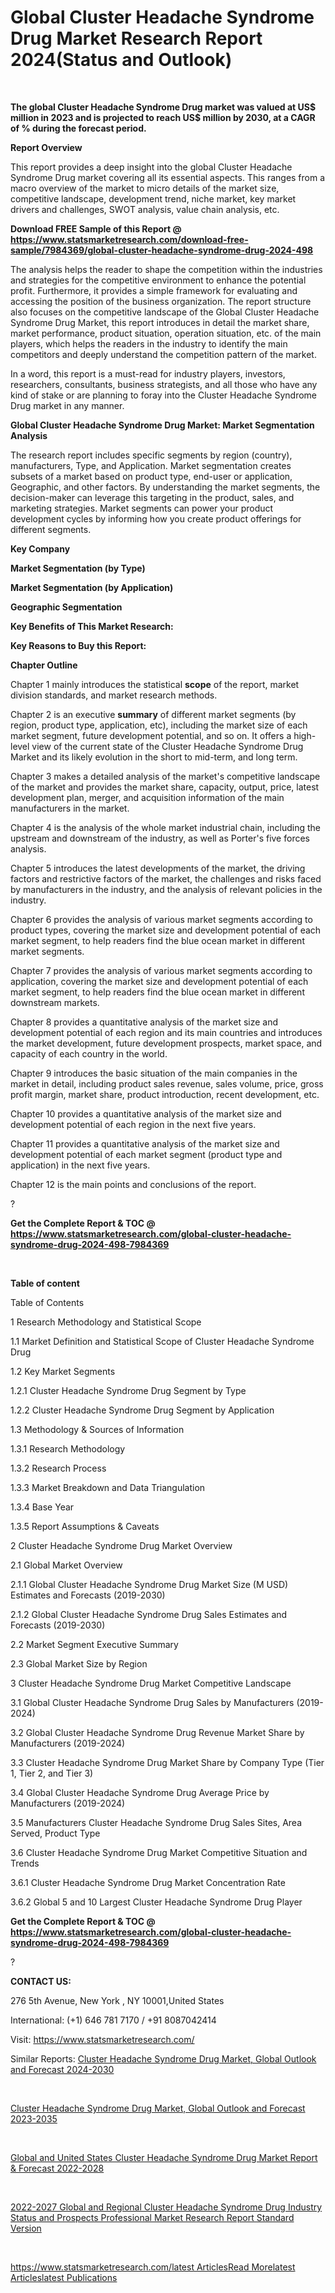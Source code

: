 <h1>Global Cluster Headache Syndrome Drug Market Research Report 2024(Status and Outlook)</h1><br/><p><strong>The global Cluster Headache Syndrome Drug market was valued at US$ million in 2023 and is projected to reach US$ million by 2030, at a <strong>CAGR</strong> of % during the forecast period.</strong></p>
 
 
 
 <p><strong>Report Overview</strong></p>
 
 
 
 <p>This report provides a deep insight into the global Cluster Headache Syndrome Drug market covering all its essential aspects. This ranges from a macro overview of the market to micro details of the market size, competitive landscape, development trend, niche market, key market drivers and challenges, SWOT analysis, value chain analysis, etc.</p>
 
 
 
 <p><strong>Download FREE Sample of this Report @ <a href="https://www.statsmarketresearch.com/download-free-sample/7984369/global-cluster-headache-syndrome-drug-2024-498">https://www.statsmarketresearch.com/download-free-sample/7984369/global-cluster-headache-syndrome-drug-2024-498</a></strong></p>
 
 
 
 <p>The analysis helps the reader to shape the competition within the industries and strategies for the competitive environment to enhance the potential profit. Furthermore, it provides a simple framework for evaluating and accessing the position of the business organization. The report structure also focuses on the competitive landscape of the Global Cluster Headache Syndrome Drug Market, this report introduces in detail the market share, market performance, product situation, operation situation, etc. of the main players, which helps the readers in the industry to identify the main competitors and deeply understand the competition pattern of the market.</p>
 
 
 
 <p>In a word, this report is a must-read for industry players, investors, researchers, consultants, business strategists, and all those who have any kind of stake or are planning to foray into the Cluster Headache Syndrome Drug market in any manner.</p>
 
 
 
 <p><strong>Global Cluster Headache Syndrome Drug Market: Market Segmentation Analysis</strong></p>
 
 
 
 <p>The research report includes specific segments by region (country), manufacturers, Type, and Application. Market segmentation creates subsets of a market based on product type, end-user or application, Geographic, and other factors. By understanding the market segments, the decision-maker can leverage this targeting in the product, sales, and marketing strategies. Market segments can power your product development cycles by informing how you create product offerings for different segments.</p>
 
 
 
 <p><strong>Key Company</strong></p>
 
 
 
 <p><strong>Market Segmentation (by Type)</strong></p>
 
 
 
 <p><strong>Market Segmentation (<strong>by Application</strong>)</strong></p>
 
 
 
 <p><strong>Geographic Segmentation</strong></p>
 
 
 
 <p><strong>Key Benefits of This Market Research:</strong></p>
 
 
 
 <p><strong>Key <strong>Reasons to Buy</strong> this Report:</strong></p>
 
 
 
 <p><strong>Chapter Outline</strong></p>
 
 
 
 <p>Chapter 1 mainly introduces the statistical <strong>scope</strong> of the report, market division standards, and market research methods.</p>
 
 
 
 <p>Chapter 2 is an executive <strong>summary</strong> of different market segments (by region, product type, application, etc), including the market size of each market segment, future development potential, and so on. It offers a high-level view of the current state of the Cluster Headache Syndrome Drug Market and its likely evolution in the short to mid-term, and long term.</p>
 
 
 
 <p>Chapter 3 makes a detailed analysis of the market&#39;s competitive landscape of the market and provides the market share, capacity, output, price, latest development plan, merger, and acquisition information of the main manufacturers in the market.</p>
 
 
 
 <p>Chapter 4 is the analysis of the whole market industrial chain, including the upstream and downstream of the industry, as well as Porter&#39;s five forces analysis.</p>
 
 
 
 <p>Chapter 5 introduces the latest developments of the market, the driving factors and restrictive factors of the market, the challenges and risks faced by manufacturers in the industry, and the analysis of relevant policies in the industry.</p>
 
 
 
 <p>Chapter 6 provides the analysis of various market segments according to product types, covering the market size and development potential of each market segment, to help readers find the blue ocean market in different market segments.</p>
 
 
 
 <p>Chapter 7 provides the analysis of various market segments according to application, covering the market size and development potential of each market segment, to help readers find the blue ocean market in different downstream markets.</p>
 
 
 
 <p>Chapter 8 provides a quantitative analysis of the market size and development potential of each region and its main countries and introduces the market development, future development prospects, market space, and capacity of each country in the world.</p>
 
 
 
 <p>Chapter 9 introduces the basic situation of the main companies in the market in detail, including product sales revenue, sales volume, price, gross profit margin, market share, product introduction, recent development, etc.</p>
 
 
 
 <p>Chapter 10 provides a quantitative analysis of the market size and development potential of each region in the next five years.</p>
 
 
 
 <p>Chapter 11 provides a quantitative analysis of the market size and development potential of each market segment (product type and application) in the next five years.</p>
 
 
 
 <p>Chapter 12 is the main points and conclusions of the report.</p>
 
 
 
 <p>? </p>
 
 
 
 <div><b>Get the Complete Report & TOC @ <a href="https://www.statsmarketresearch.com/global-cluster-headache-syndrome-drug-2024-498-7984369">https://www.statsmarketresearch.com/global-cluster-headache-syndrome-drug-2024-498-7984369</a></b></div>
 
 
 
 <p><br />
 
 <b>Table of content</b></p>
 
 
 
 <p>Table of Contents<br />
 
 1 Research Methodology and Statistical Scope<br />
 
 1.1 Market Definition and Statistical Scope of Cluster Headache Syndrome Drug<br />
 
 1.2 Key Market Segments<br />
 
 1.2.1 Cluster Headache Syndrome Drug Segment by Type<br />
 
 1.2.2 Cluster Headache Syndrome Drug Segment by Application<br />
 
 1.3 Methodology & Sources of Information<br />
 
 1.3.1 Research Methodology<br />
 
 1.3.2 Research Process<br />
 
 1.3.3 Market Breakdown and Data Triangulation<br />
 
 1.3.4 Base Year<br />
 
 1.3.5 Report Assumptions & Caveats<br />
 
 2 Cluster Headache Syndrome Drug Market Overview<br />
 
 2.1 Global Market Overview<br />
 
 2.1.1 Global Cluster Headache Syndrome Drug Market Size (M USD) Estimates and Forecasts (2019-2030)<br />
 
 2.1.2 Global Cluster Headache Syndrome Drug Sales Estimates and Forecasts (2019-2030)<br />
 
 2.2 Market Segment Executive Summary<br />
 
 2.3 Global Market Size by Region<br />
 
 3 Cluster Headache Syndrome Drug Market Competitive Landscape<br />
 
 3.1 Global Cluster Headache Syndrome Drug Sales by Manufacturers (2019-2024)<br />
 
 3.2 Global Cluster Headache Syndrome Drug Revenue Market Share by Manufacturers (2019-2024)<br />
 
 3.3 Cluster Headache Syndrome Drug Market Share by Company Type (Tier 1, Tier 2, and Tier 3)<br />
 
 3.4 Global Cluster Headache Syndrome Drug Average Price by Manufacturers (2019-2024)<br />
 
 3.5 Manufacturers Cluster Headache Syndrome Drug Sales Sites, Area Served, Product Type<br />
 
 3.6 Cluster Headache Syndrome Drug Market Competitive Situation and Trends<br />
 
 3.6.1 Cluster Headache Syndrome Drug Market Concentration Rate<br />
 
 3.6.2 Global 5 and 10 Largest Cluster Headache Syndrome Drug Player</p>
 
 
 
 <div><b>Get the Complete Report & TOC @ <a href="https://www.statsmarketresearch.com/global-cluster-headache-syndrome-drug-2024-498-7984369">https://www.statsmarketresearch.com/global-cluster-headache-syndrome-drug-2024-498-7984369</a></b></div>
 
 
 
 <p>? </p>
 
 
 
 <p><b>CONTACT US:</b><br />
 
 276 5th Avenue, New York , NY 10001,United States<br />
 
 International: (+1) 646 781 7170 / +91 8087042414<br />
 
 Visit: <a href="https://www.statsmarketresearch.com/">https://www.statsmarketresearch.com/</a><br />
 
 Similar Reports: <a href="https://www.statsmarketresearch.com/global-cluster-headache-syndrome-drug-2024-498-7984369">Cluster Headache Syndrome Drug Market, Global Outlook and Forecast 2024-2030</a><br />
 
 <br />
 
 <a href="https://www.statsmarketresearch.com/global-cluster-headache-syndrome-drug-2024-498-7984369">Cluster Headache Syndrome Drug Market, Global Outlook and Forecast 2023-2035</a><br />
 
 <br />
 
 <a href="https://www.statsmarketresearch.com/global-cluster-headache-syndrome-drug-2024-498-7984369">Global and United States Cluster Headache Syndrome Drug Market Report & Forecast 2022-2028</a><br />
 
 <br />
 
 <a href="https://www.statsmarketresearch.com/global-cluster-headache-syndrome-drug-2024-498-7984369">2022-2027 Global and Regional Cluster Headache Syndrome Drug Industry Status and Prospects Professional Market Research Report Standard Version</a><br />
 
 <br />
 
 <a href="https://gyeongbokgung.com">https://www.statsmarketresearch.com/</a><a href="https://hallyeomaritime.com">latest Articles</a><a href="https://jingwansa.com">Read More</a><a href="https://nguoiviet.jp/">latest Articles</a><a href="https://www.intelmarketresearch.com/">latest Publications</a></p>